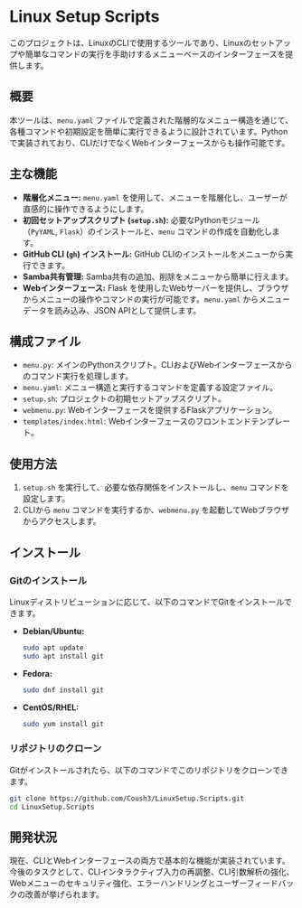 # Linux Setup Scripts

このプロジェクトは、LinuxのCLIで使用するツールであり、Linuxのセットアップや簡単なコマンドの実行を手助けするメニューベースのインターフェースを提供します。

## 概要

本ツールは、`menu.yaml` ファイルで定義された階層的なメニュー構造を通じて、各種コマンドや初期設定を簡単に実行できるように設計されています。Pythonで実装されており、CLIだけでなくWebインターフェースからも操作可能です。

## 主な機能

*   **階層化メニュー:** `menu.yaml` を使用して、メニューを階層化し、ユーザーが直感的に操作できるようにします。
*   **初回セットアップスクリプト (`setup.sh`):** 必要なPythonモジュール（`PyYAML`, `Flask`）のインストールと、`menu` コマンドの作成を自動化します。
*   **GitHub CLI (`gh`) インストール:** GitHub CLIのインストールをメニューから実行できます。
*   **Samba共有管理:** Samba共有の追加、削除をメニューから簡単に行えます。
*   **Webインターフェース:** Flask を使用したWebサーバーを提供し、ブラウザからメニューの操作やコマンドの実行が可能です。`menu.yaml` からメニューデータを読み込み、JSON APIとして提供します。

## 構成ファイル

*   `menu.py`: メインのPythonスクリプト。CLIおよびWebインターフェースからのコマンド実行を処理します。
*   `menu.yaml`: メニュー構造と実行するコマンドを定義する設定ファイル。
*   `setup.sh`: プロジェクトの初期セットアップスクリプト。
*   `webmenu.py`: Webインターフェースを提供するFlaskアプリケーション。
*   `templates/index.html`: Webインターフェースのフロントエンドテンプレート。

## 使用方法

1.  `setup.sh` を実行して、必要な依存関係をインストールし、`menu` コマンドを設定します。
2.  CLIから `menu` コマンドを実行するか、`webmenu.py` を起動してWebブラウザからアクセスします。

## インストール

### Gitのインストール

Linuxディストリビューションに応じて、以下のコマンドでGitをインストールできます。

*   **Debian/Ubuntu:**
    ```bash
    sudo apt update
    sudo apt install git
    ```
*   **Fedora:**
    ```bash
    sudo dnf install git
    ```
*   **CentOS/RHEL:**
    ```bash
    sudo yum install git
    ```

### リポジトリのクローン

Gitがインストールされたら、以下のコマンドでこのリポジトリをクローンできます。

```bash
git clone https://github.com/Coush3/LinuxSetup.Scripts.git
cd LinuxSetup.Scripts
```

## 開発状況

現在、CLIとWebインターフェースの両方で基本的な機能が実装されています。今後のタスクとして、CLIインタラクティブ入力の再調整、CLI引数解析の強化、Webメニューのセキュリティ強化、エラーハンドリングとユーザーフィードバックの改善が挙げられます。
